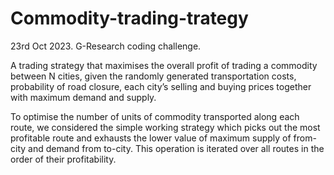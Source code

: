 # Commodity-trading-trategy
23rd Oct 2023. G-Research coding challenge. 

A trading strategy that maximises the overall profit of trading a commodity between N cities, given the randomly generated transportation costs, probability of road closure, each city’s selling and buying prices together with maximum demand and supply. 

To optimise the number of units of commodity transported along each route, we considered the simple working strategy which picks out the most profitable route and exhausts the lower value of maximum supply of from-city and demand from to-city. This operation is iterated over all routes in the order of their profitability. 

